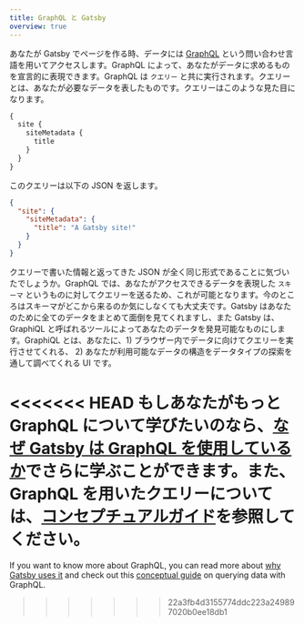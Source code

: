 ```yaml
---
title: GraphQL と Gatsby
overview: true
---
```


あなたが Gatsby でページを作る時、データには [GraphQL](http://graphql.org/) という問い合わせ言語を用いてアクセスします。GraphQL によって、あなたがデータに求めるものを宣言的に表現できます。GraphQL は `クエリー` と共に実行されます。クエリーとは、あなたが必要なデータを表したものです。クエリーはこのような見た目になります。

```graphql
{
  site {
    siteMetadata {
      title
    }
  }
}
```

このクエリーは以下の JSON を返します。

```json
{
  "site": {
    "siteMetadata": {
      "title": "A Gatsby site!"
    }
  }
}
```

クエリーで書いた情報と返ってきた JSON が全く同じ形式であることに気づいたでしょうか。GraphQL では、あなたがアクセスできるデータを表現した `スキーマ` というものに対してクエリーを送るため、これが可能となります。今のところはスキーマがどこから来るのか気にしなくても大丈夫です。Gatsby はあなたのために全てのデータをまとめて面倒を見てくれますし、また Gatsby は、GraphiQL と呼ばれるツールによってあなたのデータを発見可能なものにします。GraphiQL とは、あなたに、1) ブラウザー内でデータに向けてクエリーを実行させてくれる、 2) あなたが利用可能なデータの構造をデータタイプの探索を通して調べてくれる UI です。

<<<<<<< HEAD
もしあなたがもっと GraphQL について学びたいのなら、[なぜ Gatsby は GraphQL を使用しているか](/docs/why-gatsby-uses-graphql/)でさらに学ぶことができます。また、GraphQL を用いたクエリーについては、[コンセプチュアルガイド](/docs/querying-with-graphql/)を参照してください。
=======
If you want to know more about GraphQL, you can read more about [why Gatsby uses it](/docs/why-gatsby-uses-graphql/) and check out this [conceptual guide](/docs/graphql-concepts/) on querying data with GraphQL.
>>>>>>> 22a3fb4d3155774ddc223a249897020b0ee18db1

<GuideList slug={props.slug} />
